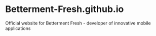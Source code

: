 # Betterment-Fresh.github.io
Official website for Betterment Fresh - developer of innovative mobile applications
